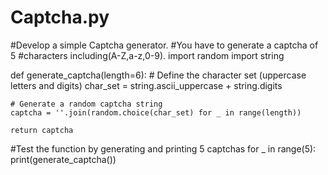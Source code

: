 # Captcha.py
#Develop a simple Captcha generator. #You have to generate a captcha  of 5 #characters including(A-Z,a-z,0-9).
import random
import string

def generate_captcha(length=6):
    # Define the character set (uppercase letters and digits)
    char_set = string.ascii_uppercase + string.digits
    
    # Generate a random captcha string
    captcha = ''.join(random.choice(char_set) for _ in range(length))
    
    return captcha

#Test the function by generating and printing 5 captchas
for _ in range(5):
    print(generate_captcha())

